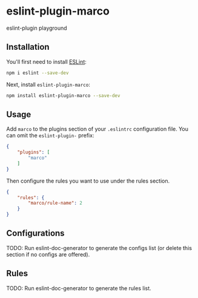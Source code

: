 # eslint-plugin-marco

eslint-plugin playground

## Installation

You'll first need to install [ESLint](https://eslint.org/):

```sh
npm i eslint --save-dev
```

Next, install `eslint-plugin-marco`:

```sh
npm install eslint-plugin-marco --save-dev
```

## Usage

Add `marco` to the plugins section of your `.eslintrc` configuration file. You can omit the `eslint-plugin-` prefix:

```json
{
    "plugins": [
        "marco"
    ]
}
```


Then configure the rules you want to use under the rules section.

```json
{
    "rules": {
        "marco/rule-name": 2
    }
}
```



## Configurations

<!-- begin auto-generated configs list -->
TODO: Run eslint-doc-generator to generate the configs list (or delete this section if no configs are offered).
<!-- end auto-generated configs list -->



## Rules

<!-- begin auto-generated rules list -->
TODO: Run eslint-doc-generator to generate the rules list.
<!-- end auto-generated rules list -->


